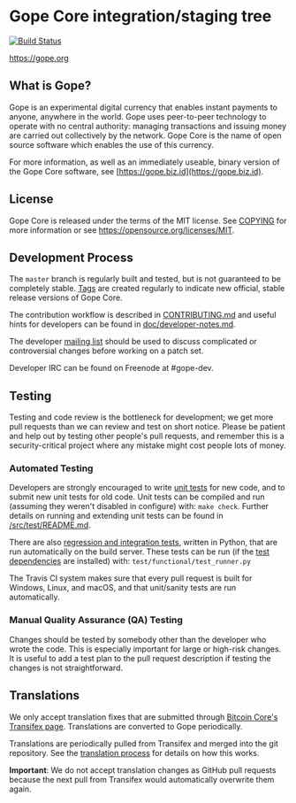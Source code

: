 Gope Core integration/staging tree
=====================================

[![Build Status](https://travis-ci.org/gope-project/gope.svg?branch=master)](https://travis-ci.org/gope-project/gope)

https://gope.org

What is Gope?
----------------

Gope is an experimental digital currency that enables instant payments to
anyone, anywhere in the world. Gope uses peer-to-peer technology to operate
with no central authority: managing transactions and issuing money are carried
out collectively by the network. Gope Core is the name of open source
software which enables the use of this currency.

For more information, as well as an immediately useable, binary version of
the Gope Core software, see [https://gope.biz.id](https://gope.biz.id).

License
-------

Gope Core is released under the terms of the MIT license. See [COPYING](COPYING) for more
information or see https://opensource.org/licenses/MIT.

Development Process
-------------------

The `master` branch is regularly built and tested, but is not guaranteed to be
completely stable. [Tags](https://github.com/gope-project/gope/tags) are created
regularly to indicate new official, stable release versions of Gope Core.

The contribution workflow is described in [CONTRIBUTING.md](CONTRIBUTING.md)
and useful hints for developers can be found in [doc/developer-notes.md](doc/developer-notes.md).

The developer [mailing list](https://groups.google.com/forum/#!forum/gope-dev)
should be used to discuss complicated or controversial changes before working
on a patch set.

Developer IRC can be found on Freenode at #gope-dev.

Testing
-------

Testing and code review is the bottleneck for development; we get more pull
requests than we can review and test on short notice. Please be patient and help out by testing
other people's pull requests, and remember this is a security-critical project where any mistake might cost people
lots of money.

### Automated Testing

Developers are strongly encouraged to write [unit tests](src/test/README.md) for new code, and to
submit new unit tests for old code. Unit tests can be compiled and run
(assuming they weren't disabled in configure) with: `make check`. Further details on running
and extending unit tests can be found in [/src/test/README.md](/src/test/README.md).

There are also [regression and integration tests](/test), written
in Python, that are run automatically on the build server.
These tests can be run (if the [test dependencies](/test) are installed) with: `test/functional/test_runner.py`

The Travis CI system makes sure that every pull request is built for Windows, Linux, and macOS, and that unit/sanity tests are run automatically.

### Manual Quality Assurance (QA) Testing

Changes should be tested by somebody other than the developer who wrote the
code. This is especially important for large or high-risk changes. It is useful
to add a test plan to the pull request description if testing the changes is
not straightforward.

Translations
------------

We only accept translation fixes that are submitted through [Bitcoin Core's Transifex page](https://www.transifex.com/projects/p/bitcoin/).
Translations are converted to Gope periodically.

Translations are periodically pulled from Transifex and merged into the git repository. See the
[translation process](doc/translation_process.md) for details on how this works.

**Important**: We do not accept translation changes as GitHub pull requests because the next
pull from Transifex would automatically overwrite them again.
